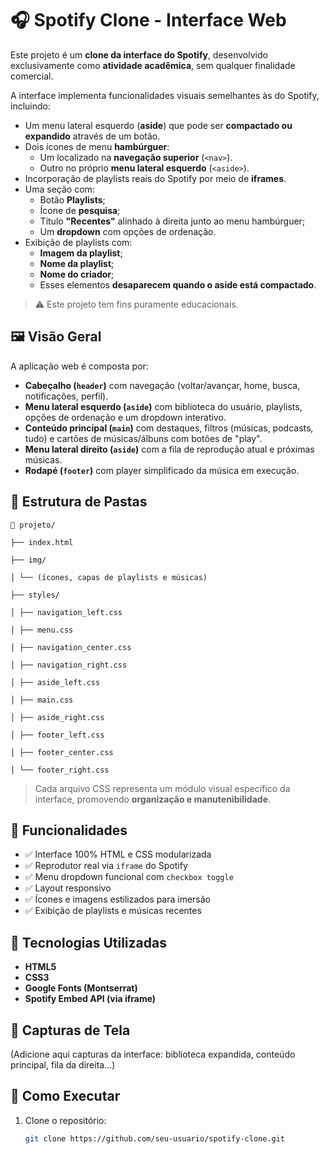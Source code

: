 # 🎧 Spotify Clone - Interface Web


Este projeto é um **clone da interface do Spotify**, desenvolvido exclusivamente como **atividade acadêmica**, sem qualquer finalidade comercial.

A interface implementa funcionalidades visuais semelhantes às do Spotify, incluindo:

- Um menu lateral esquerdo (**aside**) que pode ser **compactado ou expandido** através de um botão.
- Dois ícones de menu **hambúrguer**:
  - Um localizado na **navegação superior** (`<nav>`).
  - Outro no próprio **menu lateral esquerdo** (`<aside>`).
- Incorporação de playlists reais do Spotify por meio de **iframes**.
- Uma seção com:
  - Botão **Playlists**;
  - Ícone de **pesquisa**;
  - Título **"Recentes"** alinhado à direita junto ao menu hambúrguer;
  - Um **dropdown** com opções de ordenação.
- Exibição de playlists com:
  - **Imagem da playlist**;
  - **Nome da playlist**;
  - **Nome do criador**;
  - Esses elementos **desaparecem quando o aside está compactado**.

> ⚠️ Este projeto tem fins puramente educacionais.
## 🖼️ Visão Geral

A aplicação web é composta por:

- **Cabeçalho (`header`)** com navegação (voltar/avançar, home, busca, notificações, perfil).
- **Menu lateral esquerdo (`aside`)** com biblioteca do usuário, playlists, opções de ordenação e um dropdown interativo.
- **Conteúdo principal (`main`)** com destaques, filtros (músicas, podcasts, tudo) e cartões de músicas/álbuns com botões de "play".
- **Menu lateral direito (`aside`)** com a fila de reprodução atual e próximas músicas.
- **Rodapé (`footer`)** com player simplificado da música em execução.

## 📁 Estrutura de Pastas
```
📁 projeto/

├── index.html

├── img/

│ └── (ícones, capas de playlists e músicas)

├── styles/

│ ├── navigation_left.css

│ ├── menu.css

│ ├── navigation_center.css

│ ├── navigation_right.css

│ ├── aside_left.css

│ ├── main.css

│ ├── aside_right.css

│ ├── footer_left.css

│ ├── footer_center.css

│ └── footer_right.css
```

> Cada arquivo CSS representa um módulo visual específico da interface, promovendo **organização e manutenibilidade**.

## 🧩 Funcionalidades

- ✅ Interface 100% HTML e CSS modularizada
- ✅ Reprodutor real via `iframe` do Spotify
- ✅ Menu dropdown funcional com `checkbox toggle`
- ✅ Layout responsivo
- ✅ Ícones e imagens estilizados para imersão
- ✅ Exibição de playlists e músicas recentes

## 🔧 Tecnologias Utilizadas

- **HTML5**  
- **CSS3**  
- **Google Fonts (Montserrat)**  
- **Spotify Embed API (via iframe)**  

## 📸 Capturas de Tela

(Adicione aqui capturas da interface: biblioteca expandida, conteúdo principal, fila da direita...)

## 🚀 Como Executar

1. Clone o repositório:
   ```bash
   git clone https://github.com/seu-usuario/spotify-clone.git